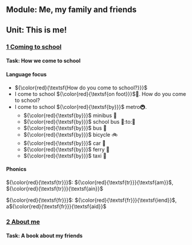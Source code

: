 ## Module: Me, my family and friends
## Unit: This is me!
### [1 Coming to school](./Chapter_1/)
#### Task: How we come to school
#### Language focus
- ${\color{red}{\textsf{How do you come to school?}}}$
- I come to school ${\color{red}{\textsf{on foot}}}$:walking:. How do you come to school?
- I come to school ${\color{red}{\textsf{by}}}$ metro:metro:.
  - ${\color{red}{\textsf{by}}}$ minibus :minibus:
  - ${\color{red}{\textsf{by}}}$ school bus :bus::to::school:
  - ${\color{red}{\textsf{by}}}$ bus :bus:
  - ${\color{red}{\textsf{by}}}$ bicycle :bike:
  - ${\color{red}{\textsf{by}}}$ car :car:
  - ${\color{red}{\textsf{by}}}$ ferry :ship:
  - ${\color{red}{\textsf{by}}}$ taxi :taxi:

#### Phonics
${\color{red}{\textsf{tr}}}$: ${\color{red}{\textsf{tr}}}{\textsf{am}}$, ${\color{red}{\textsf{tr}}}{\textsf{ain}}$

${\color{red}{\textsf{fr}}}$: ${\color{red}{\textsf{fr}}}{\textsf{iend}}$, a${\color{red}{\textsf{fr}}}{\textsf{aid}}$
### [2 About me](./Chapter_2/)
#### Task: A book about my friends
